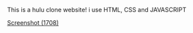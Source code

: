 This is a hulu clone website! i use HTML, CSS and JAVASCRIPT

[Screenshot (1708)](https://user-images.githubusercontent.com/69457441/209489979-2c53ea69-f107-42e0-9eca-9510c1024f14.png)
